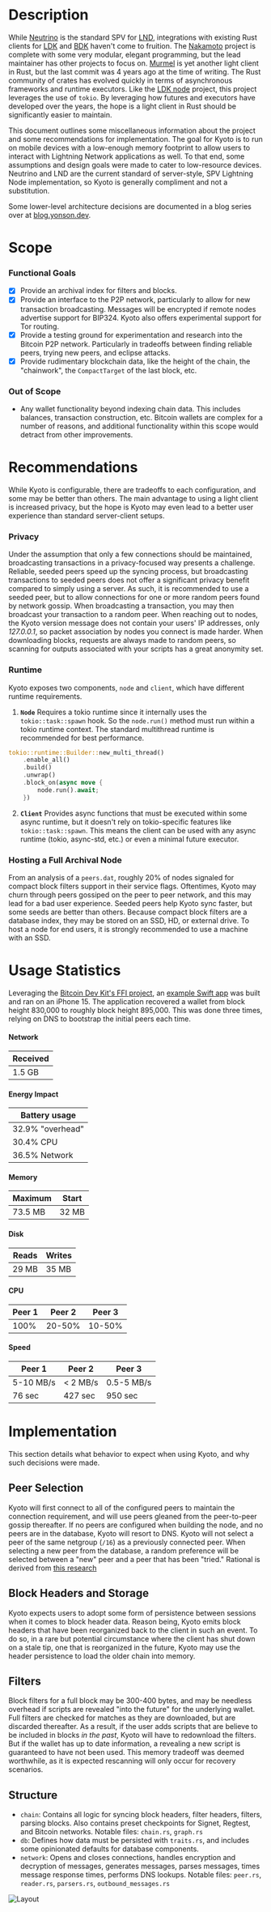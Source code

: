 # Description

While [Neutrino](https://github.com/lightninglabs/neutrino/blob/master) is the standard SPV for [LND](https://github.com/lightningnetwork/lnd), integrations with existing Rust clients for [LDK](https://github.com/lightningdevkit) and [BDK](https://github.com/bitcoindevkit) haven't come to fruition. The [Nakamoto](https://github.com/cloudhead/nakamoto) project is complete with some very modular, elegant programming, but the lead maintainer has other projects to focus on. [Murmel](https://github.com/rust-bitcoin/murmel) is yet another light client in Rust, but the last commit was 4 years ago at the time of writing. The Rust community of crates has evolved quickly in terms of asynchronous frameworks and runtime executors. Like the [LDK node](https://github.com/lightningdevkit/ldk-node?tab=readme-ov-file) project, this project leverages the use of `tokio`. By leveraging how futures and executors have developed over the years, the hope is a light client in Rust should be significantly easier to maintain.

This document outlines some miscellaneous information about the project and some recommendations for implementation. The goal for Kyoto is to run on mobile devices with a low-enough memory footprint to allow users to interact with Lightning Network applications as well. To that end, some assumptions and design goals were made to cater to low-resource devices. Neutrino and LND are the current standard of server-style, SPV Lightning Node implementation, so Kyoto is generally compliment and not a substitution.

Some lower-level architecture decisions are documented in a blog series over at [blog.yonson.dev](https://blog.yonson.dev/series/kyoto/).

# Scope

### Functional Goals

- [x] Provide an archival index for filters and blocks.
- [x] Provide an interface to the P2P network, particularly to allow for new transaction broadcasting. Messages will be encrypted if remote nodes advertise support for BIP324. Kyoto also offers experimental support for Tor routing.
- [x] Provide a testing ground for experimentation and research into the Bitcoin P2P network. Particularly in tradeoffs between finding reliable peers, trying new peers, and eclipse attacks.
- [x] Provide rudimentary blockchain data, like the height of the chain, the "chainwork", the `CompactTarget` of the last block, etc.

### Out of Scope

- Any wallet functionality beyond indexing chain data. This includes balances, transaction construction, etc. Bitcoin wallets are complex for a number of reasons, and additional functionality within this scope would detract from other improvements.

# Recommendations

While Kyoto is configurable, there are tradeoffs to each configuration, and some may be better than others. The main advantage to using a light client is increased privacy, but the hope is Kyoto may even lead to a better user experience than standard server-client setups.

### Privacy

Under the assumption that only a few connections should be maintained, broadcasting transactions in a privacy-focused way presents a challenge. Reliable, seeded peers speed up the syncing process, but broadcasting transactions to seeded peers does not offer a significant privacy benefit compared to simply using a server. As such, it is recommended to use a seeded peer, but to allow connections for one or more random peers found by network gossip. When broadcasting a transaction, you may then broadcast your transaction to a random peer. When reaching out to nodes, the Kyoto version message does not contain your users' IP addresses, only _127.0.0.1_, so packet association by nodes you connect is made harder. When downloading blocks, requests are always made to random peers, so scanning for outputs associated with your scripts has a great anonymity set.

### Runtime

Kyoto exposes two components, `node` and `client`, which have different runtime requirements.

1. **`Node`** Requires a tokio runtime since it internally uses the `tokio::task::spawn` hook. So the `node.run()` method must run within a tokio runtime context. The standard multithread runtime is recommended for best performance.

```rust
tokio::runtime::Builder::new_multi_thread()
    .enable_all()
    .build()
    .unwrap()
    .block_on(async move {
        node.run().await;
    })
```

2. **`Client`** Provides async functions that must be executed within some async runtime, but it doesn't rely on tokio-specific features like `tokio::task::spawn`. This means the client can be used with any async runtime (tokio, async-std, etc.) or even a minimal future executor.

### Hosting a Full Archival Node

From an analysis of a `peers.dat`, roughly 20% of nodes signaled for compact block filters support in their service flags. Oftentimes, Kyoto may churn through peers gossiped on the peer to peer network, and this may lead for a bad user experience. Seeded peers help Kyoto sync faster, but some seeds are better than others. Because compact block filters are a database index, they may be stored on an SSD, HD, or external drive. To host a node for end users, it is strongly recommended to use a machine with an SSD.

# Usage Statistics

Leveraging the [Bitcoin Dev Kit's FFI project](https://github.com/bitcoindevkit/bdk-ffi), an [example Swift app](https://github.com/rustaceanrob/BDKKyotoExampleApp) was built and ran on an iPhone 15. The application recovered a wallet from block height 830,000 to roughly block height 895,000. This was done three times, relying on DNS to bootstrap the initial peers each time.

#### Network

| Received |
| -------- |
| 1.5 GB   |

#### Energy Impact

| Battery usage    |
| ---------------- |
| 32.9% "overhead" |
| 30.4% CPU        |
| 36.5% Network    |

#### Memory

| Maximum | Start |
| ------- | ----- |
| 73.5 MB | 32 MB |

#### Disk

| Reads | Writes |
| ----- | ------ |
| 29 MB | 35 MB  |

#### CPU

| Peer 1 | Peer 2 | Peer 3 |
| ------ | ------ | ------ |
| 100%   | 20-50% | 10-50% |

#### Speed

| Peer 1    | Peer 2    | Peer 3     |
| --------- | --------- | ---------- |
| 5-10 MB/s |  < 2 MB/s | 0.5-5 MB/s |
| 76 sec    | 427 sec   | 950 sec    |

# Implementation

This section details what behavior to expect when using Kyoto, and why such decisions were made.

## Peer Selection

Kyoto will first connect to all of the configured peers to maintain the connection requirement, and will use peers gleaned from the peer-to-peer gossip thereafter. If no peers are configured when building the node, and no peers are in the database, Kyoto will resort to DNS. Kyoto will not select a peer of the same netgroup (`/16`) as a previously connected peer. When selecting a new peer from the database, a random preference will be selected between a "new" peer and a peer that has been "tried." Rational is derived from [this research](https://www.ethanheilman.com/p/eclipse/index.html)

## Block Headers and Storage

Kyoto expects users to adopt some form of persistence between sessions when it comes to block header data. Reason being, Kyoto emits block headers that have been reorganized back to the client in such an event. To do so, in a rare but potential circumstance where the client has shut down on a stale tip, one that is reorganized in the future, Kyoto may use the header persistence to load the older chain into memory.

## Filters

Block filters for a full block may be 300-400 bytes, and may be needless overhead if scripts are revealed "into the future" for the underlying wallet. Full filters are checked for matches as they are downloaded, but are discarded thereafter. As a result, if the user adds scripts that are believe to be included in blocks _in the past_, Kyoto will have to redownload the filters. But if the wallet has up to date information, a revealing a new script is guaranteed to have not been used. This memory tradeoff was deemed worthwhile, as it is expected rescanning will only occur for recovery scenarios.

## Structure

* `chain`: Contains all logic for syncing block headers, filter headers, filters, parsing blocks. Also contains preset checkpoints for Signet, Regtest, and Bitcoin networks. Notable files: `chain.rs`, `graph.rs`
* `db`: Defines how data must be persisted with `traits.rs`, and includes some opinionated defaults for database components.
* `network`: Opens and closes connections, handles encryption and decryption of messages, generates messages, parses messages, times message response times, performs DNS lookups. Notable files: `peer.rs`, `reader.rs`, `parsers.rs`, `outbound_messages.rs`

![Layout](https://github.com/user-attachments/assets/21280bb4-aa88-4e11-9223-aed35a885e99)
